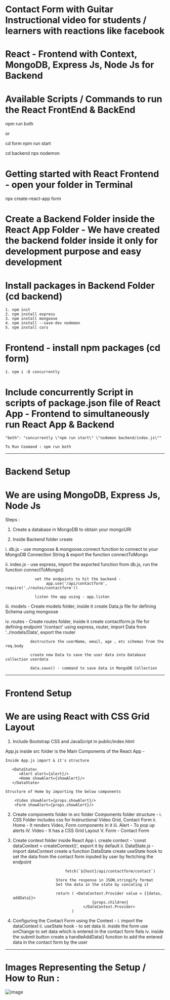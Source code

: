 # Contact Form with Guitar Instructional video for students / learners with reactions like facebook
# React - Frontend with Context, MongoDB, Express Js, Node Js for Backend

# Available Scripts / Commands to run the React FrontEnd & BackEnd

npm run both

  or
  
cd form
npm run start

cd backend 
npx nodemon

# Getting started with React Frontend - open your folder in Terminal

npx create-react-app form

# Create a Backend Folder inside the React App Folder - We have created the backend folder inside it only for development purpose and easy development
# Install packages in Backend Folder (cd backend)
    1. npm init 
    2. npm install express
    3. npm install mongoose
    4. npm install --save-dev nodemon
    5. npm install cors

# Frontend - install npm packages (cd form)
    
    1. npm i -D concurrently

# Include concurrently Script in scripts of package.json file of React App - Frontend to simultaneously run React App & Backend

    "both": "concurrently \"npm run start\" \"nodemon backend/index.js\""

    To Run Coomand : npm run both
    
---------------------------------------------------------------------------------------------------------------------------------------------------------------------

# Backend Setup

# We are using MongoDB, Express Js, Node Js

Steps : 

1. Create a database in MongoDB to obtain your mongoURI

2. Inside Backend folder create

  i. db.js - use mongoose & mongoose.connect function to connect to your MongoDB Connection String & export the function connectToMongo
  
  ii. index.js - use express, import the exported function from db.js, run the function connectToMongo()
  
                 set the endpoints to hit the backend -
                      app.use('/api/contactform', require('./routes/contactform'))
                      
                 listen the app using - app.listen
                 
  iii. models - Create models folder, inside it create Data.js file for defining Schema using mongoose
               
  iv. routes - Create routes folder, inside it create contactform.js file for defining endpoint '/contact' using express, router, import Data from '../models/Data',                  export the router
               
               destructure the userName, email, age , etc schemas from the req.body
               
               create new Data to save the user data into Database collection userdata
               
               data.save() - command to save data in MongoDB Collection
               
---------------------------------------------------------------------------------------------------------------------------------------------------------------------
               
# Frontend Setup

# We are using React with CSS Grid Layout

1. Include Bootstrap CSS and JavaScript in public/index.html

App.js inside src folder is the Main Components of the React App -

    Inside App.js import & it's structure
    
       <DataState>
          <Alert alert={alert}/>
          <Home showAlert={showAlert}/>
       </DataState> 
      
    Structure of Home by importing the below components
    
        <Video showAlert={props.showAlert}/>
        <Form showAlert={props.showAlert}/>

2. Create components folder in src folder
    Components folder structure -
      i. CSS Folder includes css for Instructional Video Grid, Contact Form
     ii. Home - It renders Video, Form components in it
    iii. Alert - To pop up alerts
     iV. Video - It has a CSS Grid Layout
      V. Form - Contact Form
       
3. Create context folder inside React App
      i. create contect - 'const dataContext = createContext()', export it by default
      ii. DataState.js -  import dataContext
                          create a function DataState
                          create useState hook to set the data from the contact form inputed by user by fectching the endpoint
                          
                              fetch(`${host}/api/contactform/contact`)
                              
                          Store the response in JSON.stringify format
                          Set the data in the state by concating it
                          
                          return ( <DataContext.Provider value = {{datas, addData}}>
                                          {props.children}
                                      </DataContext.Provider>
                                 )
   
4. Configuring the Contact Form using the Context -
    i. import the dataContext
   ii. useState hook - to set data
  iii. inside the form use onChange to set data which is entered in the contact form fiels
   iv. inside the submit button create a handleAddData() function to add the entered data in the contact form by the user
   
---------------------------------------------------------------------------------------------------------------------------------------------------------------------

# Images Representing the Setup / How to Run :

![image](https://user-images.githubusercontent.com/112248339/229273064-a4211129-0d35-4526-a022-9488f0297bdf.png)






